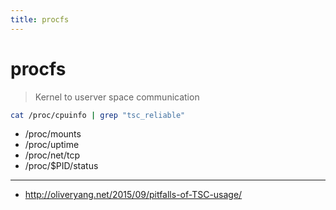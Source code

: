 ```yaml
---
title: procfs
---
```


# procfs

> Kernel to userver space communication

```bash
cat /proc/cpuinfo | grep "tsc_reliable"
```

- /proc/mounts
- /proc/uptime
- /proc/net/tcp
- /proc/$PID/status

---

- http://oliveryang.net/2015/09/pitfalls-of-TSC-usage/

